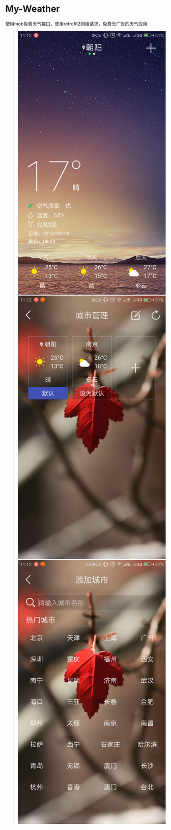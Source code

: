 # My-Weather
使用mob免费天气接口，使用retrofit2网络请求，免费无广告的天气应用 
> ![效果截图](https://github.com/hanbaokun/My-Weather/blob/master/Screenshot_2016-09-19-11-12-39-1485310618.png)
> ![效果截图](https://github.com/hanbaokun/My-Weather/blob/master/Screenshot_2016-09-19-11-12-45-0310278769.png)
> ![效果截图](https://github.com/hanbaokun/My-Weather/blob/master/Screenshot_2016-09-19-11-12-52-1795436634.png)
